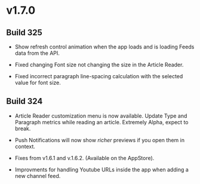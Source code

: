 # v1.7.0

## Build 325

- Show refresh control animation when the app loads and is loading Feeds data from the API. 

- Fixed changing Font size not changing the size in the Article Reader. 

- Fixed incorrect paragraph line-spacing calculation with the selected value for font size.  

## Build 324

- Article Reader customization menu is now available. Update Type and Paragraph metrics while reading an article. Extremely Alpha, expect to break.  

- Push Notifications will now show *richer* previews if you open them in context. 

- Fixes from v1.6.1 and v.1.6.2. (Available on the AppStore). 

- Improvments for handling Youtube URLs inside the app when adding a new channel feed. 
